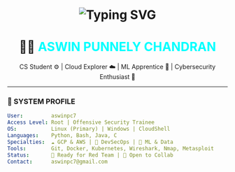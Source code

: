 <!-- 💻 ASWIN | HACKER-THEMED DARK GITHUB README -->

<h1 align="center">
  <img src="https://readme-typing-svg.herokuapp.com?font=Fira+Code&weight=500&size=24&pause=1000&color=#00FF00
&center=true&vCenter=true&width=435&lines=Initializing+Aswin...;Booting+Cloud+Node...;Deploying+ML+Models...;Monitoring+Cyber+Threats..." alt="Typing SVG" />
</h1>

<h1 align="center">👨‍💻 <span style="color:#00FFFF;">ASWIN PUNNELY CHANDRAN</span></h1>
<p align="center">CS Student ⚙️ | Cloud Explorer ☁️ | ML Apprentice 🧠 | Cybersecurity Enthusiast 🔐</p>

---

### 🧠 SYSTEM PROFILE

```yaml
User:         aswinpc7
Access Level: Root | Offensive Security Trainee
OS:           Linux (Primary) | Windows | CloudShell
Languages:    Python, Bash, Java, C
Specialties:  ☁️ GCP & AWS | 🔐 DevSecOps | 🧠 ML & Data
Tools:        Git, Docker, Kubernetes, Wireshark, Nmap, Metasploit
Status:       🚀 Ready for Red Team | 🤝 Open to Collab
Contact:      aswinpc7@gmail.com
